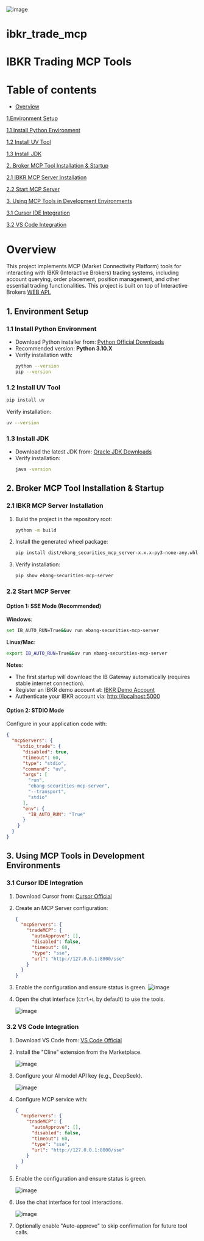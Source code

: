 ![image](https://github.com/goCyberTrade/ibkr_trade_mcp/blob/main/pics/ebtech.png)
# ibkr_trade_mcp
# IBKR Trading MCP Tools

# Table of contents
- [Overview](https://github.com/goCyberTrade/ibkr_trade_mcp/blob/main/README.md#overview)

[1.Environment Setup](https://github.com/goCyberTrade/ibkr_trade_mcp/blob/main/README.md#1-environment-setup)

  [1.1 Install Python Environment](https://github.com/goCyberTrade/ibkr_trade_mcp/blob/main/README.md#11-install-python-environment)
  
  [1.2 Install UV Tool](https://github.com/goCyberTrade/ibkr_trade_mcp/blob/main/README.md#12-install-uv-tool)
  
  [1.3 Install JDK](https://github.com/goCyberTrade/ibkr_trade_mcp/blob/main/README.md#13-install-jdk)
  
[2. Broker MCP Tool Installation & Startup](https://github.com/goCyberTrade/ibkr_trade_mcp/blob/main/README.md#2-broker-mcp-tool-installation--startup)

  [2.1 IBKR MCP Server Installation](https://github.com/goCyberTrade/ibkr_trade_mcp/blob/main/README.md#21-ibkr-mcp-server-installation)
  
  [2.2 Start MCP Server](https://github.com/goCyberTrade/ibkr_trade_mcp/blob/main/README.md#22-start-mcp-server)
  
    
[3. Using MCP Tools in Development Environments](https://github.com/goCyberTrade/ibkr_trade_mcp/blob/main/README.md#3-using-mcp-tools-in-development-environments)

  [3.1 Cursor IDE Integration](https://github.com/goCyberTrade/ibkr_trade_mcp/blob/main/README.md#31-cursor-ide-integration)
  
  [3.2 VS Code Integration](https://github.com/goCyberTrade/ibkr_trade_mcp/blob/main/README.md#32-vs-code-integration)



# Overview
This project implements MCP (Market Connectivity Platform) tools for interacting with IBKR (Interactive Brokers) trading systems, including account querying, order placement, position management, and other essential trading functionalities. This project is built on top of Interactive Brokers [WEB API.](https://www.interactivebrokers.com/campus/ibkr-api-page/webapi-doc/#introduction-0)


## 1. Environment Setup

### 1.1 Install Python Environment
- Download Python installer from: [Python Official Downloads](https://www.python.org/downloads/)
- Recommended version: **Python 3.10.X**
- Verify installation with:
  ```bash
  python --version
  pip --version
  ```

### 1.2 Install UV Tool
```bash
pip install uv
```
Verify installation:
```bash
uv --version
```

### 1.3 Install JDK
- Download the latest JDK from: [Oracle JDK Downloads](https://www.oracle.com/java/technologies/downloads/#java11)
- Verify installation:
  ```bash
  java -version
  ```


## 2. Broker MCP Tool Installation & Startup

### 2.1 IBKR MCP Server Installation
1. Build the project in the repository root:
   ```bash
   python -m build
   ```
2. Install the generated wheel package:
   ```bash
   pip install dist/ebang_securities_mcp_server-x.x.x-py3-none-any.whl
   ```
3. Verify installation:
   ```bash
   pip show ebang-securities-mcp-server
   ```

### 2.2 Start MCP Server
#### Option 1: SSE Mode (Recommended)
**Windows**:
```bash
set IB_AUTO_RUN=True&&uv run ebang-securities-mcp-server
```

**Linux/Mac**:
```bash
export IB_AUTO_RUN=True&&uv run ebang-securities-mcp-server
```

**Notes**:
- The first startup will download the IB Gateway automatically (requires stable internet connection).
- Register an IBKR demo account at: [IBKR Demo Account](https://www.interactivebrokers.com.sg/Universal/Application?ft=T)
- Authenticate your IBKR account via: [http://localhost:5000](http://localhost:5000)

#### Option 2: STDIO Mode
Configure in your application code with:
```json
{
  "mcpServers": {
    "stdio_trade": {
      "disabled": true,
      "timeout": 60,
      "type": "stdio",
      "command": "uv",
      "args": [
        "run",
        "ebang-securities-mcp-server",
        "--transport",
        "stdio"
      ],
      "env": {
        "IB_AUTO_RUN": "True"
      }
    }
  }
}
```


## 3. Using MCP Tools in Development Environments

### 3.1 Cursor IDE Integration
1. Download Cursor from: [Cursor Official](https://www.cursor.com/cn)
2. Create an MCP Server configuration:
   ```json
   {
     "mcpServers": {
       "tradeMCP": {
         "autoApprove": [],
         "disabled": false,
         "timeout": 60,
         "type": "sse",
         "url": "http://127.0.0.1:8000/sse"
       }
     }
   }
   ```
3. Enable the configuration and ensure status is green.
   ![image](https://github.com/goCyberTrade/ibkr_trade_mcp/blob/main/pics/cursor_tools.png)
4. Open the chat interface (`Ctrl+L` by default) to use the tools.

   ![image](https://github.com/goCyberTrade/ibkr_trade_mcp/blob/main/pics/cursor.gif)

### 3.2 VS Code Integration
1. Download VS Code from: [VS Code Official](https://code.visualstudio.com/)
2. Install the "Cline" extension from the Marketplace.
   
   ![image](https://github.com/goCyberTrade/ibkr_trade_mcp/blob/main/pics/vs_cline.png)
4. Configure your AI model API key (e.g., DeepSeek).
   
   ![image](https://github.com/goCyberTrade/ibkr_trade_mcp/blob/main/pics/vs_model.png)
6. Configure MCP service with:
   ```json
   {
     "mcpServers": {
       "tradeMCP": {
         "autoApprove": [],
         "disabled": false,
         "timeout": 60,
         "type": "sse",
         "url": "http://127.0.0.1:8000/sse"
       }
     }
   }
   ```
7. Enable the configuration and ensure status is green.
   
   ![image](https://github.com/goCyberTrade/ibkr_trade_mcp/blob/main/pics/vs_tools.png)
9. Use the chat interface for tool interactions.
    
   ![image](https://github.com/goCyberTrade/ibkr_trade_mcp/blob/main/pics/vs_test.gif)
11. Optionally enable "Auto-approve" to skip confirmation for future tool calls.

